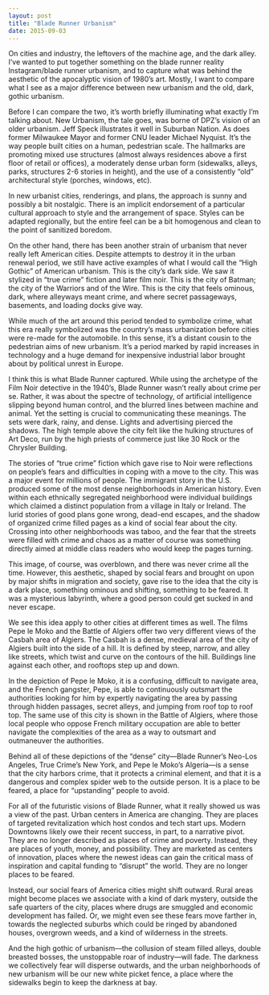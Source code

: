 ```yaml
---
layout: post
title: "Blade Runner Urbanism"
date: 2015-09-03
---
```


On cities and industry, the leftovers of the machine age, and the dark alley.
I’ve wanted to put together something on the blade runner reality Instagram/blade runner urbanism, and to capture what was behind the aesthetic of the apocalyptic vision of 1980’s art.  Mostly, I want to compare what I see as a major difference between new urbanism and the old, dark, gothic urbanism.  

Before I can compare the two, it’s worth briefly illuminating what exactly I’m talking about.  New Urbanism, the tale goes, was borne of DPZ’s vision of an older urbanism.  Jeff Speck illustrates it well in Suburban Nation.  As does former Milwaukee Mayor and former CNU leader Michael Nyquist.  It’s the way people built cities on a human, pedestrian scale.  The hallmarks are promoting mixed use structures (almost always residences above a first floor of retail or offices), a moderately dense urban form (sidewalks, alleys, parks, structures 2-6 stories in height), and the use of a consistently “old” architectural style (porches, windows, etc).

In new urbanist cities, renderings, and plans, the approach is sunny and possibly a bit nostalgic.  There is an implicit endorsement of a particular cultural approach to style and the arrangement of space.  Styles can be adapted regionally, but the entire feel can be a bit homogenous and clean to the point of sanitized boredom.  

On the other hand, there has been another strain of urbanism that never really left American cities.  Despite attempts to destroy it in the urban renewal period, we still have active examples of what I would call the “High Gothic” of American urbanism.  This is the city’s dark side.  We saw it stylized in “true crime” fiction and later film noir.  This is the city of Batman; the city of the Warriors and of the Wire.  This is the city that feels ominous, dark, where alleyways meant crime, and where secret passageways, basements, and loading docks give way.

While much of the art around this period tended to symbolize crime, what this era really symbolized was the country’s mass urbanization before cities were re-made for the automobile.  In this sense, it’s a distant cousin to the pedestrian aims of new urbanism.  It’s a period marked by rapid increases in technology and a huge demand for inexpensive industrial labor brought about by political unrest in Europe.  

I think this is what Blade Runner captured.  While using the archetype of the Film Noir detective in the 1940’s, Blade Runner wasn’t really about crime per se.  Rather, it was about the spectre of technology, of artificial intelligence slipping beyond human control, and the blurred lines between machine and animal.  Yet the setting is crucial to communicating these meanings.  The sets were dark, rainy, and dense.  Lights and advertising pierced the shadows.  The high temple above the city felt like the hulking structures of Art Deco, run by the high priests of commerce just like 30 Rock or the Chrysler Building.

The stories of “true crime” fiction which gave rise to Noir were reflections on people’s fears and difficulties in coping with a move to the city.  This was a major event for millions of people.  The immigrant story in the U.S. produced some of the most dense neighborhoods in American history.  Even within each ethnically segregated neighborhood were individual buildings which claimed a distinct population from a village in Italy or Ireland.  The lurid stories of good plans gone wrong, dead-end escapes, and the shadow of organized crime filled pages as a kind of social fear about the city.  Crossing into other neighborhoods was taboo, and the fear that the streets were filled with crime and chaos as a matter of course was something directly aimed at middle class readers who would keep the pages turning.

This image, of course, was overblown, and there was never crime all the time.  However, this aesthetic, shaped by social fears and brought on upon by major shifts in migration and society, gave rise to the idea that the city is a dark place, something ominous and shifting, something to be feared.  It was a mysterious labyrinth, where a good person could get sucked in and never escape.

We see this idea apply to other cities at different times as well.  The films Pepe le Moko and the Battle of Algiers offer two very different views of the Casbah area of Algiers.  The Casbah is a dense, medieval area of the city of Algiers built into the side of a hill.  It is defined by steep, narrow, and alley like streets, which twist and curve on the contours of the hill.  Buildings line against each other, and rooftops step up and down.

In the depiction of Pepe le Moko, it is a confusing, difficult to navigate area, and the French gangster, Pepe, is able to continuously outsmart the authorities looking for him by expertly navigating the area by passing through hidden passages, secret alleys, and jumping from roof top to roof top.  The same use of this city is shown in the Battle of Algiers, where those local people who oppose French military occupation are able to better navigate the complexities of the area as a way to outsmart and outmaneuver the authorities.

Behind all of these depictions of the “dense” city—Blade Runner’s Neo-Los Angeles, True Crime’s New York, and Pepe le Moko’s Algeria—is a sense that the city harbors crime, that it protects a criminal element, and that it is a dangerous and complex spider web to the outside person.  It is a place to be feared, a place for “upstanding” people to avoid.  

For all of the futuristic visions of Blade Runner, what it really showed us was a view of the past.  Urban centers in America are changing.  They are places of targeted revitalization which host condos and tech start ups.  Modern Downtowns likely owe their recent success, in part, to a narrative pivot.  They are no longer described as places of crime and poverty.  Instead, they are places of youth, money, and possibility.  They are marketed as centers of innovation, places where the newest ideas can gain the critical mass of inspiration and capital funding to “disrupt” the world.  They are no longer places to be feared.

Instead, our social fears of America cities might shift outward.  Rural areas might become places we associate with a kind of dark mystery, outside the safe quarters of the city, places where drugs are smuggled and economic development has failed.  Or, we might even see these fears move farther in, towards the neglected suburbs which could be ringed by abandoned houses, overgrown weeds, and a kind of wilderness in the streets.  

And the high gothic of urbanism—the collusion of steam filled alleys, double breasted bosses, the unstoppable roar of industry—will fade.  The darkness we collectively fear will disperse outwards, and the urban neighborhoods of new urbanism will be our new white picket fence, a place where the sidewalks begin to keep the darkness at bay.

